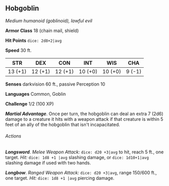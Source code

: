 ## Hobgoblin

*Medium humanoid (goblinoid), lawful evil*

**Armor Class** 18 (chain mail, shield)

**Hit Points** `dice: 2d8+2|avg`

**Speed** 30 ft.

| STR      | DEX      | CON      | INT      | WIS      | CHA      |
|:--------:|:--------:|:--------:|:--------:|:--------:|:--------:|
| 13 (+1)  | 12 (+1)  | 12 (+1)  | 10 (+0)  | 10 (+0)  | 9 (-1)   |

**Senses** darkvision 60 ft., passive Perception 10

**Languages** Common, Goblin

**Challenge** 1/2 (100 XP)

***Martial Advantage***. Once per turn, the hobgoblin can deal an extra 7 (2d6) damage to a creature it hits with a weapon attack if that creature is within 5 feet of an ally of the hobgoblin that isn't incapacitated.

###### Actions

***Longsword***. *Melee Weapon Attack:* `dice: d20 +3|avg` to hit, reach 5 ft., one target. *Hit:* `dice: 1d8 +1 |avg` slashing damage, or `dice: 1d10+1|avg` slashing damage if used with two hands.

***Longbow***. *Ranged Weapon Attack:* `dice: d20 +3|avg`, range 150/600 ft., one target. *Hit:* `dice: 1d8 +1 |avg` piercing damage.